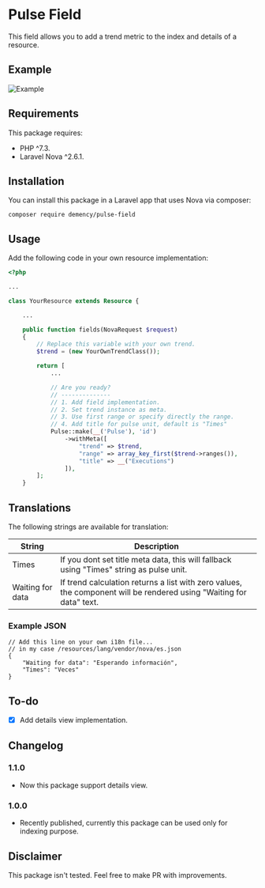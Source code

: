 # Pulse Field

This field allows you to add a trend metric to the index and details of a resource.

## Example

![Example](https://raw.githubusercontent.com/demency/pulse-field/v1.0.0/example.png)

## Requirements

This package requires:

- PHP ^7.3.
- Laravel Nova ^2.6.1.

##  Installation

You can install this package in a Laravel app that uses Nova via composer:

```
composer require demency/pulse-field
```

## Usage

Add the following code in your own resource implementation:

```php
<?php

...

class YourResource extends Resource {

    ...

    public function fields(NovaRequest $request)
    {
        // Replace this variable with your own trend.
        $trend = (new YourOwnTrendClass());

        return [
            ...

            // Are you ready?
            // --------------
            // 1. Add field implementation.
            // 2. Set trend instance as meta.
            // 3. Use first range or specify directly the range.
            // 4. Add title for pulse unit, default is "Times"
            Pulse::make(__('Pulse'), 'id')
                ->withMeta([
                    "trend" => $trend,
                    "range" => array_key_first($trend->ranges()),
                    "title" => __("Executions")
                ]),
        ];
    }
```

## Translations

The following strings are available for translation:

|String|Description|
|---|---|
|Times|If you dont set title meta data, this will fallback using "Times" string as pulse unit.|
|Waiting for data|If trend calculation returns a list with zero values, the component will be rendered using "Waiting for data" text.|

### Example JSON

```
// Add this line on your own i18n file... 
// in my case /resources/lang/vendor/nova/es.json
{
    "Waiting for data": "Esperando información",
    "Times": "Veces"
}
```

## To-do

- [x] Add details view implementation.

## Changelog

### 1.1.0

- Now this package support details view.

### 1.0.0

- Recently published, currently this package can be used only for indexing purpose.

## Disclaimer

This package isn't tested. Feel free to make PR with improvements.


